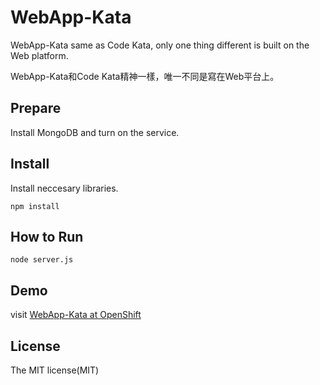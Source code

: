 # WebApp-Kata

WebApp-Kata same as Code Kata, only one thing different is built on the Web platform.

WebApp-Kata和Code Kata精神一樣，唯一不同是寫在Web平台上。

## Prepare

Install MongoDB and turn on the service.

## Install

Install neccesary libraries.

```
npm install
```

## How to Run

```
node server.js
```
## Demo

visit [WebApp-Kata at OpenShift](http://nodejstut-donaldisfreak.rhcloud.com/)

## License

The MIT license(MIT)
